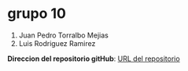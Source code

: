 # grupo 10
1. Juan Pedro Torralbo Mejias
2. Luis Rodriguez Ramirez

**Direccion del repositorio gitHub**: [URL del repositorio](https://github.com/LuisRodriguez594/grupo10)

